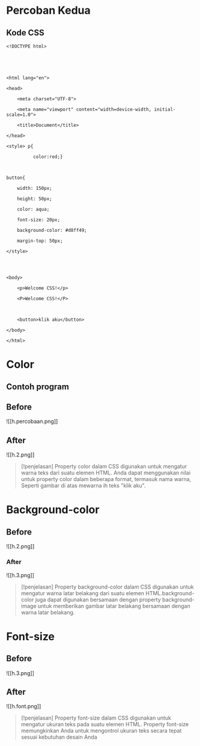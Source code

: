 # Percoban Kedua
## Kode CSS
```
<!DOCTYPE html>

  
  
  

<html lang="en">

<head>

    <meta charset="UTF-8">

    <meta name="viewport" content="width=device-width, initial-scale=1.0">

    <title>Document</title>

</head>

<style> p{

          color:red;}

  

button{

    width: 150px;

    height: 50px;

    color: aqua;

    font-size: 20px;

    background-color: #d8ff49;

    margin-top: 50px;

</style>

  
  

<body>

    <p>Welcome CSS!</p>

    <P>Welcome CSS!</P>

  

    <button>klik aku</button>

</body>

</html>
```

# Color
## Contoh program
## Before
![[h.percobaan.png]]

## After
![[h.2.png]]


> [!penjelasan]
> Property color dalam CSS digunakan untuk mengatur warna teks dari suatu elemen HTML. Anda dapat menggunakan nilai untuk property color dalam beberapa format, termasuk nama warna, Seperti gambar di atas mewarna ih teks "klik aku".

# Background-color
## Before
![[h.2.png]]


### After
![[h.3.png]]


>[!penjelasan]
>Property background-color dalam CSS digunakan untuk mengatur warna latar belakang dari suatu elemen HTML.background-color juga dapat digunakan bersamaan dengan property background-image untuk memberikan gambar latar belakang bersamaan dengan warna latar belakang.


# Font-size

## Before
![[h.3.png]]

## After
![[h.font.png]]

>[!penjelasan]
Property font-size dalam CSS digunakan untuk mengatur ukuran teks pada suatu elemen HTML. Property font-size memungkinkan Anda untuk mengontrol ukuran teks secara tepat sesuai kebutuhan desain Anda
